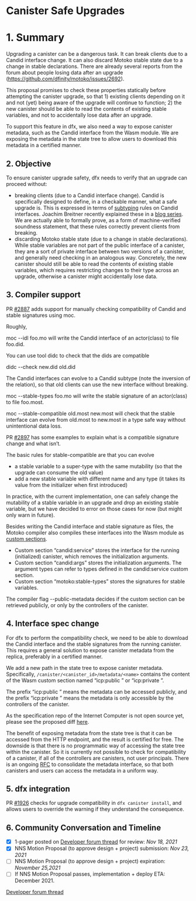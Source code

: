 # Canister Safe Upgrades

# 1. Summary

Upgrading a canister can be a dangerous task. It can break clients due to a Candid interface change. It can also discard Motoko stable state due to a change in stable declarations. There are already several reports from the forum about people losing data after an upgrade (https://github.com/dfinity/motoko/issues/2692).

This proposal promises to check these properties statically before attempting the canister upgrade, so that 1) existing clients depending on it and not (yet) being aware of the upgrade will continue to function; 2) the new canister should be able to read the contents of existing stable variables, and not to accidentally lose data after an upgrade.

To support this feature in dfx, we also need a way to expose canister metadata, such as the Candid interface from the Wasm module. We are exposing the metadata in the state tree to allow users to download this metadata in a certified manner.

## 2. Objective

To ensure canister upgrade safety, dfx needs to verify that an upgrade can proceed without:

* breaking clients (due to a Candid interface change). Candid is specifically designed to define, in a checkable manner, what a safe upgrade is. This is expressed in terms of [subtyping](https://github.com/dfinity/candid/blob/master/spec/Candid.md#upgrading-and-subtyping) rules on Candid interfaces. Joachim Breitner recently explained these in a [blog series](https://www.joachim-breitner.de/blog/782-A_Candid_explainer__The_rough_idea). We are actually able to formally prove, as a form of machine-verified soundness statement, that these rules correctly prevent clients from breaking.
* discarding Motoko stable state (due to a change in stable declarations). While stable variables are not part of the public interface of a canister, they are a sort of private interface between two versions of a canister, and generally need checking in an analogous way. Concretely, the new canister should still be able to read the contents of existing stable variables, which requires restricting changes to their type across an upgrade, otherwise a canister might accidentally lose data.

## 3. Compiler support

PR [#2887](https://github.com/dfinity/motoko/pull/2887) adds support for manually checking compatibility of Candid and stable signatures using moc.

Roughly,

moc --idl foo.mo will write the Candid interface of an actor(class) to file foo.did.

You can use tool didc to check that the dids are compatible

didc --check new.did old.did

The Candid interfaces can evolve to a Candid subtype (note the inversion of the relation), so that old clients can use the new interface without breaking.

moc --stable-types foo.mo will write the stable signature of an actor(class) to file foo.most.

moc --stable-compatible old.most new.most will check that the stable interface can evolve from old.most to new.most in a type safe way without unintentional data loss.

PR [#2897](https://github.com/dfinity/motoko/pull/2897) has some examples to explain what is a compatible signature change and what isn’t.

The basic rules for stable-compatible are that you can evolve

* a stable variable to a super-type with the same mutability (so that the upgrade can consume the old value)
* add a new stable variable with different name and any type (it takes its value from the initializer when first introduced)

In practice, with the current implementation, one can safely change the mutability of a stable variable in an upgrade and drop an existing stable variable, but we have decided to error on those cases for now (but might only warn in future).

Besides writing the Candid interface and stable signature as files, the Motoko compiler also compiles these interfaces into the Wasm module as [custom sections](https://webassembly.github.io/spec/core/appendix/custom.html).

* Custom section “candid:service” stores the interface for the running (initialized) canister, which removes the initialization arguments.
* Custom section “candid:args” stores the initialization arguments. The argument types can refer to types defined in the candid:service custom section.
* Custom section “motoko:stable-types” stores the signatures for stable variables.

The compiler flag --public-metadata decides if the custom section can be retrieved publicly, or only by the controllers of the canister.

## 4. Interface spec change

For dfx to perform the compatibility check, we need to be able to download the Candid interface and the stable signatures from the running canister. This requires a general solution to expose canister metadata from the replica, preferably in a certified manner.

We add a new path in the state tree to expose canister metadata. Specifically, `/canister/<canister_id>/metadata/<name>` contains the content of the Wasm custom section named “icp:public <name>” or “icp:private <name>”.

The prefix “icp:public ” means the metadata can be accessed publicly, and the prefix “icp:private ” means the metadata is only accessible by the controllers of the canister.

As the specification repo of the Internet Computer is not open source yet, please see the proposed diff [here](https://gist.github.com/chenyan-dfinity/3523b62167f87b7a4f56ce42ec85b167).

The benefit of exposing metadata from the state tree is that it can be accessed from the HTTP endpoint, and the result is certified for free. The downside is that there is no programmatic way of accessing the state tree within the canister. So it is currently not possible to check for compatibility of a canister, if all of the controllers are canisters, not user principals. There is an ongoing [RFC](https://forum.dfinity.org/t/rfc-standardising-how-smart-contracts-expose-state/8544) to consolidate the metadata interface, so that both canisters and users can access the metadata in a uniform way.

## 5. dfx integration

PR [#1926](https://github.com/dfinity/sdk/pull/1926) checks for upgrade compatibility in `dfx canister install`, and allows users to override the warning if they understand the consequence.

## 6. Community Conversation and Timeline

- [x] 1-pager posted on [Developer forum thread](https://forum.dfinity.org/t/canister-safe-upgrades/8654/3) for review: *Nov 18, 2021*
- [x] NNS Motion Proposal (to approve design + project) submission:  *Nov 23, 2021*
- [ ] NNS Motion Proposal  (to approve design + project) expiration: *November 25,2021*
- [ ] If NNS Motion Proposal passes, implementation + deploy ETA: December 2021.

[Developer forum thread](https://forum.dfinity.org/t/canister-safe-upgrades/8654)
